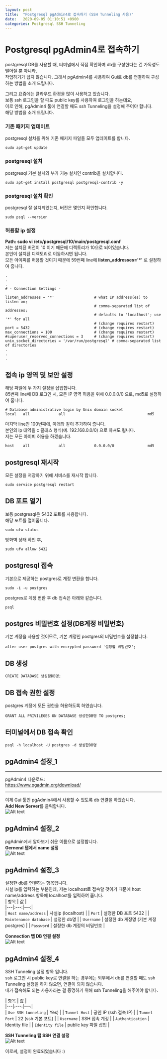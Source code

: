 ```yaml
---
layout: post
title:  "Postgresql pgAdmin4로 접속하기 (SSH Tunneling 사용)"   
date:   2020-09-05 01:10:51 +0900
categories: Postgresql SSH Tunneling
---
```


# Postgresql pgAdmin4로 접속하기         
postgresql DB를 사용할 때, 터미널에서 직접 확인하며 db를 구성한다는 건 가독성도 떨어질 뿐 아니라,       
작업하기가 쉽지 않습니다. 그래서 pgAdmin4를 사용하여 Gui로 db를 연결하여 구성하는 방법을 소개 드립니다.   

그리고 요즘에는 클라우드 환경을 많이 사용하고 있습니다.   
보통 ssh 로그인을 할 때도 public key를 사용하여 로그인을 하는데요,   
이로 인해, pgAdmin4 툴에 연결할 때도 ssh Tunneling을 설정해 주어야 합니다.   
해당 방법을 소개 드립니다.               

### 기존 패키지 업데이트            
postgresql 설치를 위해 기존 패키지 파일들 모두 업데이트를 합니다.   
```   
sudo apt-get update   
```       

### postgresql 설치       
postgresql 기본 설치와 부가 기능 설치인 contrib을 설치합니다.      
```
sudo apt-get install postgresql postgresql-contrib -y     
```      

### postgresql 설치 확인     
postgresql 잘 설치되었는지, 버전은 몇인지 확인합니다.        
```   
sudo psql --version   
```        
### 허용할 ip 설정     
**Path: sudo vi /etc/postgresql/10/main/postgresql.conf**   
저는 설치된 버전이 10 이기 때문에 디렉토리가 10으로 되어있습니다.   
본인이 설치된 디렉토리로 이동하시면 됩니다.   
모든 아이피를 허용할 것이기 때문에 59번째 line에 **listen_addresses='*'** 로 설정하여 줍니다.   

```  
.
.
.
# - Connection Settings -

listen_addresses = '*'                  # what IP address(es) to listen on;
                                        # comma-separated list of addresses;
                                        # defaults to 'localhost'; use '*' for all
                                        # (change requires restart)
port = 5432                             # (change requires restart)
max_connections = 100                   # (change requires restart)
#superuser_reserved_connections = 3     # (change requires restart)
unix_socket_directories = '/var/run/postgresql' # comma-separated list of directories
.
.
.
```   

## 접속 ip 영역 및 보안 설정      
해당 파일에 두 가지 설정을 삽입합니다.   
85번째 line에 DB 로그인 시, 모든 IP 영역 허용을 위해 0.0.0.0/0 으로, md5로 설정하여 줍니다.    

```    
# Database administrative login by Unix domain socket
local   all             all                                     md5   
```    

마지막 line인 100번째에, 아래와 같이 추가하여 줍니다.   
본인의 ip 대역을 c 클래스 형식(예. 192.168.0.0/0) 으로 하셔도 됩니다.   
저는 모든 아이피 허용을 하겠습니다.   
```  
host    all             all             0.0.0.0/0               md5   
```     

## postgresql 재시작   
모든 설정을 저장하기 위해 서비스를 재시작 합니다.   
```   
sudo service postgresql restart   
```       

## DB 포트 열기   
보통 postgresql은 5432 포트를 사용합니다.   
해당 포트를 열어줍니다.   
```   
sudo ufw status
```     
방화벽 상태 확인 후,   
```   
sudo ufw allow 5432   
```    


## postgresql 접속   
기본으로 제공하는 postgres로 계정 변환을 합니다.   
```   
sudo -i -u postgres   
```   
postgres로 계정 변환 후 db 접속은 아래와 같습니다.   
```   
psql      
```   

## postgres 비밀번호 설정(DB계정 비밀번호)     
기본 계정을 사용할 것이므로, 기본 계정인 postgres의 비밀번호를 설정합니다.    
```    
alter user postgres with encrypted password '설정할 비밀번호';   
```    

## DB 생성   
```   
CREATE DATABASE 생성할DB명;   
```    

## DB 접속 권한 설정   
postgres 계정에 모든 권한을 허용하도록 하였습니다.    
```   
GRANT ALL PRIVILEGES ON DATABASE 생성한DB명 TO postgres;   
```   
## 터미널에서 DB 접속 확인      
```   
psql -h localhost -U postgres -d 생성한DB명      
```   

## pgAdmin4 설정_1   
***   
pgAdmin4 다운로드:   
<https://www.pgadmin.org/download/>      
***   

이제 Gui 툴인 pgAdmin4에서 사용할 수 있도록 db 연결을 하겠습니다.   
**Add New Server**를 클릭합니다.      
![Alt text](/assets/AddServer.png "add_new_server")      

## pgAdmin4 설정_2   
pgAdmin에서 알아보기 쉬운 이름으로 설정합니다.     
**Gerneral 탭에서 name 설정**           
![Alt text](/assets/general.png "general")      

## pgAdmin4 설정_3      
설정한 db를 연결하는 항목입니다.   
사설 ip를 입력하는 부분인데, 저는 localhost로 접속할 것이기 때문에 host name/address 항목에 localhost를 입력하여 줍니다.        
| 항목 | 값 |   
|---|:---:|---:|   
| `Host name/address` | 사설ip (localhost) |
| `Port` | 설정한 DB 포트 5432 |
| `Maintenance database` | 설정한 db명 |
| `Username` | 설정한 db 계정명 (기본 계정 postgres) |
| `Password` | 설정한 db 계정의 비밀번호 |


**Connection 탭 DB 연결 설정**           
![Alt text](/assets/connection.png "connection")    

## pgAdmin4 설정_4    
SSH Tunneling 설정 항목 입니다.   
ssh 로그인 시 public key로 연결을 하는 경우에는 외부에서 db를 연결할 때도 ssh Tunneling 설정을 하지 않으면, 연결이 되지 않습니다.   
내가 접속해도 되는 사용자라는 걸 증명하기 위해 ssh Tunneling을 해주어야 합니다.   
   
| 항목 | 값 |   
|---|:---:|---:|   
| `Use SSH tunneling` | Yes) |
| `Tunnel Host` | 공인 IP (ssh 접속 IP) |
| `Tunnel Port` | 22 (ssh 기본 포트) |
| `Username` | SSH 접속 계정 |
| `Authentication` | Identity file |
| `Identity file` | public key 파일 삽입 |


**SSH Tunneling 탭 SSH 연결 설정**           
![Alt text](/assets/sshTunneling.png "sshTunneling")     

이로써, 설정이 완료되었습니다 :)   
